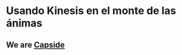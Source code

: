 Usando Kinesis en el monte de las ánimas
========================================================

## We are [Capside](http://twitter.com/capside)
